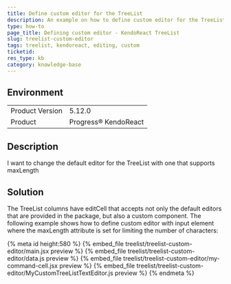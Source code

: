 ```yaml
---
title: Define custom editor for the TreeList
description: An example on how to define custom editor for the TreeList.
type: how-to
page_title: Defining custom editor - KendoReact TreeList
slug: treelist-custom-editor
tags: treelist, kendoreact, editing, custom
ticketid: 
res_type: kb
category: knowledge-base
---
```


## Environment

<table>
	<tbody>
		<tr>
			<td>Product Version</td>
			<td>5.12.0</td>
		</tr>
		<tr>
			<td>Product</td>
			<td>Progress® KendoReact</td>
		</tr>
	</tbody>
</table>

## Description
I want to change the default editor for the TreeList with one that supports maxLength

## Solution
The TreeList columns have editCell that accepts not only the default editors that are provided in the package, but also a custom component. The following example shows how to define custom editor with input element where the maxLength attribute is set for limiting the number of characters:

{% meta id height:580 %}
{% embed_file treelist/treelist-custom-editor/main.jsx preview %}
{% embed_file treelist/treelist-custom-editor/data.js preview %}
{% embed_file treelist/treelist-custom-editor/my-command-cell.jsx preview %}
{% embed_file treelist/treelist-custom-editor/MyCustomTreeListTextEditor.js preview %}
{% endmeta %}
